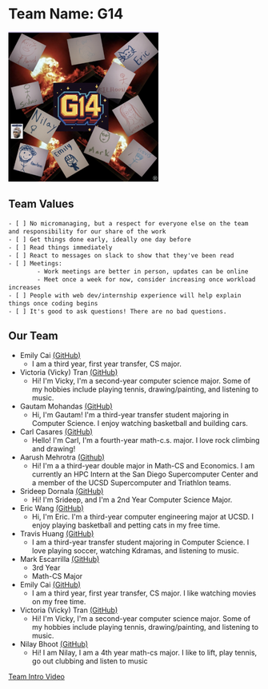 # Team Name: G14
<img src="brand.png" alt="Brand image" width="300" height="300">

## Team Values
    - [ ] No micromanaging, but a respect for everyone else on the team and responsibility for our share of the work 
    - [ ] Get things done early, ideally one day before
    - [ ] Read things immediately 
    - [ ] React to messages on slack to show that they've been read 
    - [ ] Meetings: 
            - Work meetings are better in person, updates can be online 
            - Meet once a week for now, consider increasing once workload increases 
    - [ ] People with web dev/internship experience will help explain things once coding begins 
    - [ ] It's good to ask questions! There are no bad questions. 

## Our Team

- Emily Cai [(GitHub)](https://emilyycaii.github.io/CSE-110-Lab-1/)
  - I am a third year, first year transfer, CS major.
- Victoria (Vicky) Tran [(GitHub)](https://victoriatr6n.github.io/cse110lab1/)
    - Hi! I'm Vicky, I'm a second-year computer science major. Some of my hobbies include playing tennis, drawing/painting, and listening to music.
- Gautam Mohandas [(GitHub)](https://gmohandas13.github.io/CSE110/#hi-my-name-is-gautam-mohandas)
  - Hi, I'm Gautam! I'm a third-year transfer student majoring in Computer Science. I enjoy watching basketball and building cars.
- Carl Casares [(GitHub)](https://cacasares.github.io/CSE110PgsProj/)
  - Hello! I'm Carl, I'm a fourth-year math-c.s. major. I love rock climbing and drawing!
- Aarush Mehrotra [(Github)](https://iaarush.github.io/cse-110/) 
    - Hi! I'm a a third-year double major in Math-CS and Economics. I am currently an HPC Intern at the San Diego Supercomputer Center and a member of the UCSD Supercomputer and Triathlon teams. 
- Srideep Dornala [(GitHub)](https://srideep9.github.io/CSE-110-Lab-1/)
  - Hi! I'm Srideep, and I'm a 2nd Year Computer Science Major.
- Eric Wang [(GitHub)](https://j5995.github.io/Github-Pages/)
    - Hi, I'm Eric. I'm a third-year computer engineering major at UCSD. I enjoy playing basketball and petting cats in my free time.
- Travis Huang [(GitHub)](https://travishuang24.github.io/CSE110Lab1/)
  - I am a third-year transfer student majoring in Computer Science. I love playing soccer, watching Kdramas, and listening to music. 
- Mark Escarrilla [(GitHub)](https://yscmark.github.io/about-me/)
  - 3rd Year
  - Math-CS Major
- Emily Cai [(GitHub)](https://emilyycaii.github.io/CSE-110-Lab-1/)
  - I am a third year, first year transfer, CS major. I like watching movies on my free time.
- Victoria (Vicky) Tran [(GitHub)](https://victoriatr6n.github.io/cse110lab1/)
    - Hi! I'm Vicky, I'm a second-year computer science major. Some of my hobbies include playing tennis, drawing/painting, and listening to music.
- Nilay Bhoot [(GitHub)](https://github.com/nbhoot665/GithubPagesProj/blob/main/index.md)
  - Hi! I am Nilay, I am a 4th year math-cs major. I like to lift, play tennis, go out clubbing and listen to music
 
[Team Intro Video](admin/videos/teamintro.mov)

